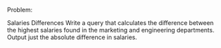 Problem:

Salaries Differences
Write a query that calculates the difference between the highest salaries found in the marketing and engineering departments. Output just the absolute difference in salaries.



